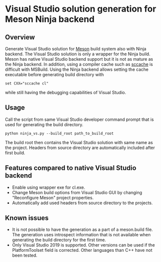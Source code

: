# Visual Studio solution generation for Meson Ninja backend

## Overview
Generate Visual Studio solution for [Meson](https://mesonbuild.com/) build system also with Ninja backend. The Visual Studio solution is only a wrapper for the Ninja build. Meson has native Visual Studio backend support but it is not as mature as the Ninja backend. In addition, using a compiler cache such as [sccache](https://github.com/mozilla/sccache/) is difficult with MSBuild. Using the Ninja backend allows setting the cache executable before generating build directory with
```
set CXX="sccache cl"
```
while still having the debugging capabilities of Visual Studio.

## Usage
Call the script from same Visual Studio developer command prompt that is used for generating the build directory.
```
python ninja_vs.py --build_root path_to_build_root
```
The build root then contains the Visual Studio solution with same name as the project. Headers from source directory are automatically included after first build.

## Features compared to native Visual Studio backend
* Enable using wrapper exe for cl.exe.
* Change Meson build options from Visual Studio GUI by changing "Reconfigure Meson" project properties.
* Automatically add used headers from source directory to the projects.


## Known issues
* It is not possible to have the generation as a part of a meson.build file. The generation uses introspect information that is not available when generating the build directory for the first time.
* Only Visual Studio 2019 is supported. Other versions can be used if the PlatformToolset field is corrected. Other languages than C++ have not been tested.
